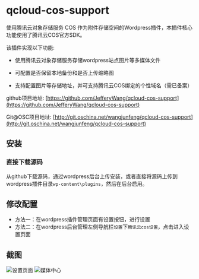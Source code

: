 # qcloud-cos-support
使用腾讯云对象存储服务 COS 作为附件存储空间的Wordpress插件，本插件核心功能使用了腾讯云COS官方SDK。

该插件实现以下功能:

* 使用腾讯云对象存储服务存储wordpress站点图片等多媒体文件

* 可配置是否保留本地备份和是否上传缩略图

* 支持配置图片等存储地址，并可支持腾讯云COS绑定的个性域名（需已备案）

github项目地址:  [https://github.com/JefferyWang/qcloud-cos-support](https://github.com/JefferyWang/qcloud-cos-support)

Git@OSC项目地址:  [http://git.oschina.net/wangjunfeng/qcloud-cos-support](http://git.oschina.net/wangjunfeng/qcloud-cos-support)

## 安装
### 直接下载源码
从github下载源码，通过wordpress后台上传安装，或者直接将源码上传到wordpress插件目录`wp-content\plugins`，然后在后台启用。

## 修改配置
* 方法一：在wordpress插件管理页面有设置按钮，进行设置
* 方法二：在wordpress后台管理左侧导航栏`设置`下`腾讯云cos设置`，点击进入设置页面

## 截图
![设置页面](http://i12.tietuku.com/93f74b6ccf98e0b7.jpg)
![媒体中心](http://i12.tietuku.com/c1cef7ae6dbdcb2c.jpg)
